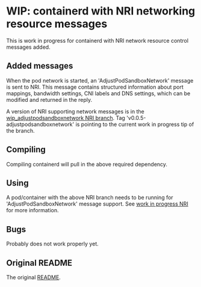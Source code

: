 # WIP: containerd with NRI networking resource messages

This is work in progress for containerd with NRI network resource control
messages added. 

## Added messages

When the pod network is started, an 'AdjustPodSandboxNetwork' message is sent
to NRI. This message contains structured information about port mappings,
bandwidth settings, CNI labels and DNS settings, which can be modified and
returned in the reply.

A version of NRI supporting network messages is in the
[wip_adjustpodsandboxnetwork NRI branch](https://github.com/pfl/nri/tree/wip_adjustpodsandboxnetwork).
Tag 'v0.0.5-adjustpodsandboxnetwork' is pointing to the current work in progress
tip of the branch.

## Compiling

Compiling containerd will pull in the above required dependency.

## Using

A pod/container with the above NRI branch needs to be running for
'AdjustPodSandboxNetwork' message support. See
[work in progress NRI](https://github.com/pfl/nri/tree/wip_adjustpodsandboxnetwork)
for more information.

## Bugs

Probably does not work properly yet.

## Original README

The original [README](/README.md).
